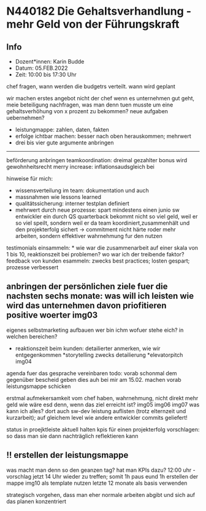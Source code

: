 #  N440182 Die Gehaltsverhandlung - mehr Geld von der Führungskraft

## Info
* Dozent*innen: Karin Budde
* Datum: 05.FEB.2022   
* Zeit: 10:00 bis 17:30 Uhr   


chef fragen, wann werden die budgetrs verteilt. wann wird geplant

wir machen erstes angebot
nicht der chef
wenn es unternehmen gut geht, meie beteiligung
nachfragen, was man denn tuen musste um eine gehaltsverhöhung von x prozent zu bekommen? neue aufgaben uebernehmen?

* leistungmappe: zahlen, daten, fakten
* erfolge ichtbar machen: besser nach oben herauskommen; mehrwert
* drei bis vier gute argumente anbringen
----
beförderung anbringen
teamkoordination:
dreimal gezahlter bonus wird gewohnheitsrecht
merry increase: inflationsaudsgleich bei 


hinweise für mich:
* wissensverteilung im team: dokumentation und auch 
* massnahmen wie lessons learned
* qualitätssicherung: interner testplan definiert
* mehrwert durch neue prozesse: spart mindestens einen junio sw entwickler ein durch QS
quarterback bekommt nicht so viel geld, weil er so viel speilt, sondern weil er da team koordiniert,zusammenhält und den projekterfolg sichert
-> commitment
nicht härte roder mehr arbeiten, sondern effektiver
wahrnehmung fur den nutzen


testimonials einsammeln: * wie war die zusammenarbeit auf einer skala von 1 bis 10, reaktionszeit bei problemen? wo war ich der treibende faktor?
feedback von kunden esammeln: zwecks best practices;
losten gespart; prozesse verbessert



anbringen der persönlichen ziele fuer die nachsten sechs monate: was will ich leisten
wie wird das unternehmen davon priofitieren
positive woerter
img03
----
eigenes selbstmarketing aufbauen
wer bin ichm wofuer stehe eich?
in welchen bereichen?

* reaktionszeit beim kunden: detailierter anmerken, wie wir entgegenkommen
*storytelling zwecks detailierung
*elevatorpitch
img04


agenda fuer das gesprache vereinbaren
todo: vorab schonmal dem gegenüber bescheid geben
dies auh bei mir am 15.02. machen
vorab leistungsmappe schicken


erstmal aufmekersamkeit vom chef haben, wahrnehmung, nicht direkt mehr geld
wie wäre esd denn, wenn das ziel erreicht ist?
img05
img06
img07
was kann ich alles? dort auch sw-dev leistung auflisten (trotz elternzeit und kurzarbeit); auf gleichem level wie andere entwickler commits geliefert!

status in proejktleiste aktuell halten
kpis für einen projekterfolg vorschlagen: so dass man sie dann nachträglich reflektieren kann

## !! erstellen der leistungsmappe

was macht man denn so den geanzen tag?
hat man KPIs dazu?
12:00 uhr - vorschlag jetzt 14 Uhr wieder zu treffen; somit 1h paus eund 1h erstellen der mappe
img10 als template nutzen
letzte 12 monate als basis verwenden


strategisch vorgehen, dass man eher normale arbeiten abgibt und sich auf das planen konzentriert

